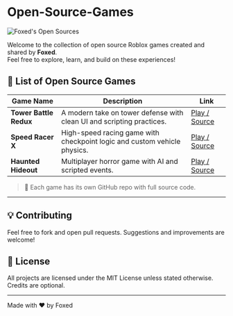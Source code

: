 # Open-Source-Games

![Foxed's Open Sources]([(https://i.pinimg.com/originals/2d/82/d9/2d82d901304ed14d0ea5d44c6d12dbac.gif)])

Welcome to the collection of open source Roblox games created and shared by **Foxed**.  
Feel free to explore, learn, and build on these experiences!

## 📜 List of Open Source Games

| Game Name | Description | Link |
|----------|-------------|------|
| **Tower Battle Redux** | A modern take on tower defense with clean UI and scripting practices. | [Play / Source](https://github.com/yourname/tower-battle-redux) |
| **Speed Racer X** | High-speed racing game with checkpoint logic and custom vehicle physics. | [Play / Source](https://github.com/yourname/speed-racer-x) |
| **Haunted Hideout** | Multiplayer horror game with AI and scripted events. | [Play / Source](https://github.com/yourname/haunted-hideout) |

> 📁 Each game has its own GitHub repo with full source code.

---

## 💡 Contributing
Feel free to fork and open pull requests. Suggestions and improvements are welcome!

## 📄 License
All projects are licensed under the MIT License unless stated otherwise.
Credits are optional.

---

Made with ❤️ by Foxed
